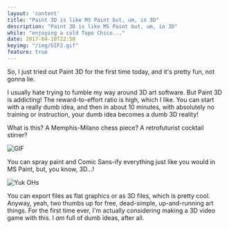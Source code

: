 ```yaml
---
layout: 'content'
title: "Paint 3D is like MS Paint but, um, in 3D"
description: "Paint 3D is like MS Paint but, um, in 3D"
while: "enjoying a cold Topo Chico..."
date: 2017-04-10T22:50
keyimg: "/img/GIF2.gif"
feature: true
---
```


So, I just tried out Paint 3D for the first time today, and it's pretty fun, not gonna lie. 

I usually hate trying to fumble my way around 3D art software. But Paint 3D is addicting! The reward-to-effort ratio is high, which I like. You can start with a really dumb idea, and then in about 10 minutes, with absolutely no training or instruction, your dumb idea becomes a dumb 3D reality!

What is this? A Memphis-Milano chess piece? A retrofuturist cocktail stirrer?

![GIF](/img/gif2.gif)

You can spray paint and Comic Sans-ify everything just like you would in MS Paint, but, you know, 3D...!

![Yuk OHs](/img/yuk.png)

You can export files as flat graphics or as 3D files, which is pretty cool. Anyway, yeah, two thumbs up for free, dead-simple, up-and-running art things. For the first time ever, I'm actually considering making a 3D video game with this. I *am* full of dumb ideas, after all.